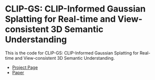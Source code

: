 # CLIP-GS: CLIP-Informed Gaussian Splatting for Real-time and View-consistent 3D Semantic Understanding

This is the code for CLIP-GS: CLIP-Informed Gaussian Splatting for Real-time and View-consistent 3D Semantic Understanding.

 * [Project Page](https://gbliao.github.io/CLIP-GS.github.io/)
 * [Paper](https://arxiv.org/abs/2404.14249)
